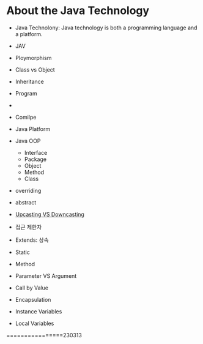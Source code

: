 # About the Java Technology

- Java Technolony: Java technology is both a programming language and a platform.
- JAV
- Ploymorphism
- Class vs Object
- Inheritance
- Program
- 

- Comilpe
- Java Platform

- Java OOP
  - Interface
  - Package
  - Object
  - Method
  - Class
- overriding
- abstract
- [Upcasting VS Downcasting](https://www.geeksforgeeks.org/upcasting-vs-downcasting-in-java/)
- 접근 제한자
- Extends: 상속
- Static
- Method
- Parameter VS Argument

- Call by Value
- Encapsulation
- Instance Variables
- Local Variables

================230313
